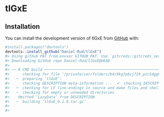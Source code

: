 
<!-- README.md is generated from README.Rmd. Please edit that file -->

# tlGxE

<!-- badges: start -->
<!-- badges: end -->

## Installation

You can install the development version of tlGxE from
[GitHub](https://github.com/) with:

``` r
#install.packages("devtools")
devtools::install_github("Daniel-Rud/tlGxE")
#> Using github PAT from envvar GITHUB_PAT. Use `gitcreds::gitcreds_set()` and unset GITHUB_PAT in .Renviron (or elsewhere) if you want to use the more secure git credential store instead.
#> Downloading GitHub repo Daniel-Rud/tlGxE@HEAD
#> 
#> ── R CMD build ─────────────────────────────────────────────────────────────────
#>      checking for file ‘/private/var/folders/b4/9kg7p6cj729_pzc5dggk_9jm0000gn/T/Rtmp9wFPI6/remotes8abb620017a8/Daniel-Rud-tlgxe-207b3d9/DESCRIPTION’ ...  ✔  checking for file ‘/private/var/folders/b4/9kg7p6cj729_pzc5dggk_9jm0000gn/T/Rtmp9wFPI6/remotes8abb620017a8/Daniel-Rud-tlgxe-207b3d9/DESCRIPTION’
#>   ─  preparing ‘tlGxE’:
#>      checking DESCRIPTION meta-information ...  ✔  checking DESCRIPTION meta-information
#>   ─  checking for LF line-endings in source and make files and shell scripts
#>   ─  checking for empty or unneeded directories
#>    Omitted ‘LazyData’ from DESCRIPTION
#>   ─  building ‘tlGxE_0.1.0.tar.gz’
#>      
#> 
```

